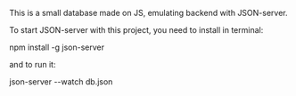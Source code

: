 This is a small database made on JS, emulating backend with JSON-server.

To start JSON-server with this project, you need to install in terminal:

npm install -g json-server

and to run it:

json-server --watch db.json
